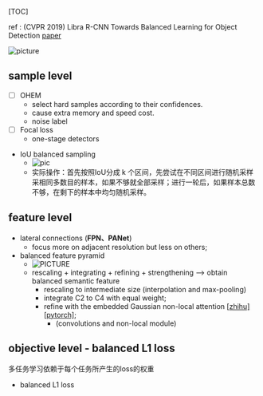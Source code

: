 [TOC]

ref : (CVPR 2019) Libra R-CNN Towards Balanced Learning for Object Detection [paper](https://openaccess.thecvf.com/content_CVPR_2019/papers/Pang_Libra_R-CNN_Towards_Balanced_Learning_for_Object_Detection_CVPR_2019_paper.pdf)

![picture](https://user-images.githubusercontent.com/30361513/81705372-8ded3500-94a1-11ea-9b39-a63d8084f543.png)

## sample level 

- [ ] OHEM
  - select hard samples according to their confidences.
  - cause extra memory and speed cost.
  - noise label
- [ ] Focal loss
  - one-stage detectors
- IoU balanced sampling
  - ![pic](https://user-images.githubusercontent.com/30361513/81705486-aa896d00-94a1-11ea-8b08-51fd4adc946e.png)
  - 实际操作：首先按照IoU分成 k 个区间，先尝试在不同区间进行随机采样采相同多数目的样本，如果不够就全部采样；进行一轮后，如果样本总数不够，在剩下的样本中均匀随机采样。

## feature level 

- lateral connections (**FPN、PANet**)
  - focus more on adjacent resolution but less on others;
- balanced feature pyramid
  - ![PICTURE](https://user-images.githubusercontent.com/30361513/81705496-ad845d80-94a1-11ea-93ed-0c8b84e8b9a8.png)
  - rescaling + integrating + refining + strengthening --> obtain balanced semantic feature
    - rescaling to intermediate size (interpolation and max-pooling)
    - integrate C2 to C4 with equal weight;
    - refine with the embedded Gaussian non-local attention [[zhihu\]](https://zhuanlan.zhihu.com/p/33345791) [[pytorch\]](https://github.com/AlexHex7/Non-local_pytorch);
      - (convolutions and non-local module)

## objective level - balanced L1 loss

多任务学习依赖于每个任务所产生的loss的权重

- balanced L1 loss

